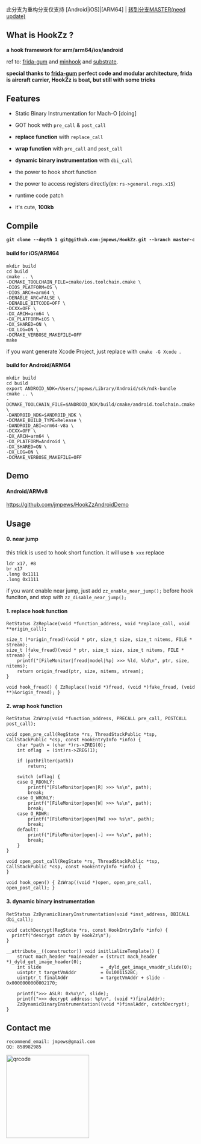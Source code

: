 此分支为重构分支仅支持 [Android|iOS]|[ARM64] | [转到分支MASTER(need update)](https://github.com/jmpews/HookZz/tree/master)

## What is HookZz ?

**a hook framework for arm/arm64/ios/android**

ref to: [frida-gum](https://github.com/frida/frida-gum) and [minhook](https://github.com/TsudaKageyu/minhook) and [substrate](https://github.com/jevinskie/substrate).

**special thanks to [frida-gum](https://github.com/frida/frida-gum) perfect code and modular architecture, frida is aircraft carrier, HookZz is boat, but still with some tricks**

## Features

- Static Binary Instrumentation for Mach-O [doing]

- GOT hook with `pre_call` & `post_call`

- **replace function** with `replace_call`

- **wrap function** with `pre_call` and `post_call`

- **dynamic binary instrumentation** with `dbi_call`

- the power to hook short function 

- the power to access registers directly(ex: `rs->general.regs.x15`)

- runtime code patch

- it's cute, **100kb**

## Compile

**`git clone --depth 1 git@github.com:jmpews/HookZz.git --branch master-c`**

#### build for iOS/ARM64

```
mkdir build
cd build
cmake .. \
-DCMAKE_TOOLCHAIN_FILE=cmake/ios.toolchain.cmake \
-DIOS_PLATFORM=OS \
-DIOS_ARCH=arm64 \
-DENABLE_ARC=FALSE \
-DENABLE_BITCODE=OFF \
-DCXX=OFF \
-DX_ARCH=arm64 \
-DX_PLATFORM=iOS \
-DX_SHARED=ON \
-DX_LOG=ON \
-DCMAKE_VERBOSE_MAKEFILE=OFF
make
```

if you want generate Xcode Project, just replace with `cmake -G Xcode `.

#### build for Android/ARM64

```
mkdir build
cd build
export ANDROID_NDK=/Users/jmpews/Library/Android/sdk/ndk-bundle
cmake .. \
-DCMAKE_TOOLCHAIN_FILE=$ANDROID_NDK/build/cmake/android.toolchain.cmake \
-DANDROID_NDK=$ANDROID_NDK \
-DCMAKE_BUILD_TYPE=Release \
-DANDROID_ABI=arm64-v8a \
-DCXX=OFF \
-DX_ARCH=arm64 \
-DX_PLATFORM=Android \
-DX_SHARED=ON \
-DX_LOG=ON \
-DCMAKE_VERBOSE_MAKEFILE=OFF
```

## Demo
#### Android/ARMv8

https://github.com/jmpews/HookZzAndroidDemo

## Usage
#### 0. near jump

this trick is used to hook short function. it will use `b xxx` replace

```
ldr x17, #8
br x17
.long 0x1111
.long 0x1111
````

if you want enable near jump, just add `zz_enable_near_jump();` before hook funciton, and stop with `zz_disable_near_jump();`

#### 1. replace hook function
```
RetStatus ZzReplace(void *function_address, void *replace_call, void **origin_call);

size_t (*origin_fread)(void * ptr, size_t size, size_t nitems, FILE * stream);
size_t (fake_fread)(void * ptr, size_t size, size_t nitems, FILE * stream) {
    printf("[FileMonitor|fread|model|%p] >>> %ld, %ld\n", ptr, size, nitems);
    return origin_fread(ptr, size, nitems, stream);
}

void hook_fread() { ZzReplace((void *)fread, (void *)fake_fread, (void **)&origin_fread); }
```

#### 2. wrap hook function
```
RetStatus ZzWrap(void *function_address, PRECALL pre_call, POSTCALL post_call);

void open_pre_call(RegState *rs, ThreadStackPublic *tsp, CallStackPublic *csp, const HookEntryInfo *info) {
    char *path = (char *)rs->ZREG(0);
    int oflag  = (int)rs->ZREG(1);

    if (pathFilter(path))
        return;
    
    switch (oflag) {
    case O_RDONLY:
        printf("[FileMonitor|open|R] >>> %s\n", path);
        break;
    case O_WRONLY:
        printf("[FileMonitor|open|W] >>> %s\n", path);
        break;
    case O_RDWR:
        printf("[FileMonitor|open|RW] >>> %s\n", path);
        break;
    default:
        printf("[FileMonitor|open|-] >>> %s\n", path);
        break;
    }
}

void open_post_call(RegState *rs, ThreadStackPublic *tsp, CallStackPublic *csp, const HookEntryInfo *info) {
}

void hook_open() { ZzWrap((void *)open, open_pre_call, open_post_call); }
```

#### 3. dynamic binary instrumentation
```
RetStatus ZzDynamicBinaryInstrumentation(void *inst_address, DBICALL dbi_call);

void catchDecrypt(RegState *rs, const HookEntryInfo *info) {
  printf("descrypt catch by HookZz\n");
}

__attribute__((constructor)) void initlializeTemplate() {
    struct mach_header *mainHeader = (struct mach_header *)_dyld_get_image_header(0);
    int slide                      = _dyld_get_image_vmaddr_slide(0);
    uintptr_t targetVmAddr         = 0x1001152BC;
    uintptr_t finalAddr            = targetVmAddr + slide - 0x0000000000002170;
    
    printf(">>> ASLR: 0x%x\n", slide);
    printf(">>> decrypt address: %p\n", (void *)finalAddr);
    ZzDynamicBinaryInstrumentation((void *)finalAddr, catchDecrypt);
}
```

## Contact me

```
recommend_email: jmpews@gmail.com
QQ: 858982985
```

<img with="220px" height="220px" src="http://ww1.sinaimg.cn/large/a4decaedgy1ft0c1qh4s2j209a099wfi.jpg" alt="qrcode">
